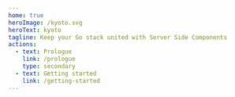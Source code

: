 ```yaml
---
home: true
heroImage: /kyoto.svg
heroText: kyoto
tagline: Keep your Go stack united with Server Side Components
actions:
  - text: Prologue
    link: /prologue
    type: secondary
  - text: Getting started
    link: /getting-started
---
```

